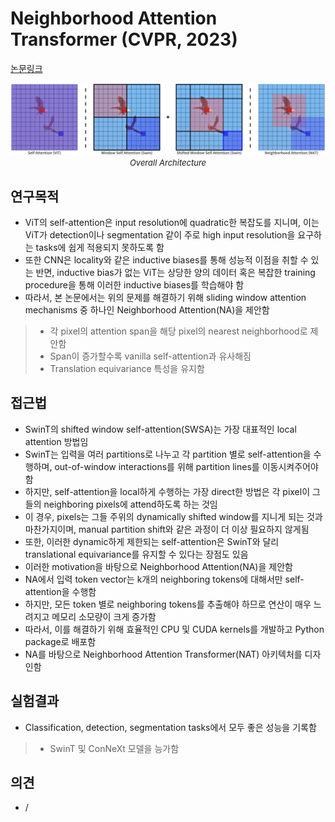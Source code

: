 # Neighborhood Attention Transformer (CVPR, 2023)

[논문링크](https://openaccess.thecvf.com/content/CVPR2023/html/Hassani_Neighborhood_Attention_Transformer_CVPR_2023_paper.html)

<p align="center">
    <img width="800" alt='fig1' src="./img/01_54_01.png?raw=true"></br>
    <em><font size=2>Overall Architecture</font></em>
</p>

## 연구목적
- ViT의 self-attention은 input resolution에 quadratic한 복잡도를 지니며, 이는 ViT가 detection이나 segmentation 같이 주로 high input resolution을 요구하는 tasks에 쉽게 적용되지 못하도록 함
- 또한 CNN은 locality와 같은 inductive biases를 통해 성능적 이점을 취할 수 있는 반면, inductive bias가 없는 ViT는 상당한 양의 데이터 혹은 복잡한 training procedure을 통해 이러한 inductive biases를 학습해야 함
- 따라서, 본 논문에서는 위의 문제를 해결하기 위해 sliding window attention mechanisms 중 하나인 Neighborhood Attention(NA)을 제안함
> - 각 pixel의 attention span을 해당 pixel의 nearest neighborhood로 제안함
> - Span이 증가할수록 vanilla self-attention과 유사해짐
> - Translation equivariance 특성을 유지함

## 접근법
- SwinT의 shifted window self-attention(SWSA)는 가장 대표적인 local attention 방법임
- SwinT는 입력을 여러 partitions로 나누고 각 partition 별로 self-attention을 수행하며, out-of-window interactions를 위해 partition lines를 이동시켜주어야 함
- 하지만, self-attention을 local하게 수행하는 가장 direct한 방법은 각 pixel이 그들의 neighboring pixels에 attend하도록 하는 것임
- 이 경우, pixels는 그들 주위의 dynamically shifted window를 지니게 되는 것과 마찬가지이며, manual partition shift와 같은 과정이 더 이상 필요하지 않게됨
- 또한, 이러한 dynamic하게 제한되는 self-attention은 SwinT와 달리 translational equivariance를 유지할 수 있다는 장점도 있음
- 이러한 motivation을 바탕으로 Neighborhood Attention(NA)을 제안함
- NA에서 입력 token vector는 k개의 neighboring tokens에 대해서만 self-attention을 수행함
- 하지만, 모든 token 별로 neighboring tokens를 추출해야 하므로 연산이 매우 느려지고 메모리 소모량이 크게 증가함
- 따라서, 이를 해결하기 위해 효율적인 CPU 및 CUDA kernels를 개발하고 Python package로 배포함
- NA를 바탕으로 Neighborhood Attention Transformer(NAT) 아키텍처를 디자인함

## 실험결과
- Classification, detection, segmentation tasks에서 모두 좋은 성능을 기록함
> - SwinT 및 ConNeXt 모델을 능가함

## 의견
- / 